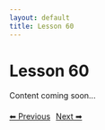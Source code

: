```yaml
---
layout: default
title: Lesson 60
---
```


# Lesson 60

Content coming soon...

<div style="margin-top: 20px;">
<a href="/docs/Intermediate/Lessons/lesson_59.md" style="margin-right: 10px;">⬅ Previous</a><a href="/docs/Intermediate/Lessons/lesson_61.md">Next ➡</a>
</div>
